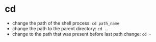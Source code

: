 # cd

- change the path of the shell process: `cd path_name`
- change the path to the parent directory: `cd ..`
- change to the path that was present before last path change: `cd -`
